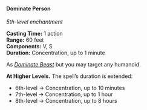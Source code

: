 #### Dominate Person
<!-- markdownlint-disable link-image-reference-definitions -->
[_metadata_:spell_name]:- "Dominate Person"
[_metadata_:spell_level]:- "5"
[_metadata_:spell_school]:- "enchantment"
[_metadata_:ritual]:- "false"
[_metadata_:casting_time_amount]:- "1"
[_metadata_:casting_time_unit]:- "action"
[_metadata_:range]:- "60 feet"
[_metadata_:target]:- "One humanoid"
[_metadata_:components_verbal]:- "true"
[_metadata_:components_somatic]:- "true"
[_metadata_:components_material]:- "false"
[_metadata_:duration]:- "1 minute"
[_metadata_:concentration]:- "true"
[_metadata_:saving_throw]:- "Wisdom"
[_metadata_:saving_throw_success]:- "avoids_effect, ends_effect"
[_metadata_:compared_to_wotc_srd_5.1]:- "mechanics_same_wording_same"
[_metadata_:compared_to_a5e_srd]:- "mechanics_same_wording_same"
<!-- markdownlint-disable-next-line no-emphasis-as-heading -->
_5th-level enchantment_

**Casting Time:** 1 action \
**Range:** 60 feet \
**Components:** V, S \
**Duration:** Concentration, up to 1 minute

As _[<span class="spell">Dominate Beast</span>](#Dominate_Beast_dominate_beast)_ but you may target any humanoid.

**At Higher Levels.**
The spell’s duration is extended:

- 6th-level → Concentration, up to 10 minutes
- 7th-level → Concentration, up to 1 hour
- 8th-level → Concentration, up to 8 hours
